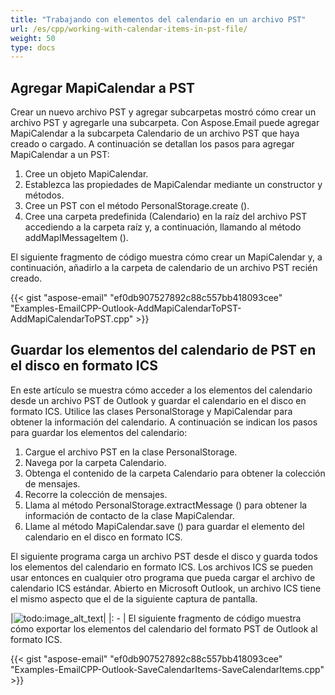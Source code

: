 ```yaml
---
title: "Trabajando con elementos del calendario en un archivo PST"
url: /es/cpp/working-with-calendar-items-in-pst-file/
weight: 50
type: docs
---
```


## **Agregar MapiCalendar a PST**
Crear un nuevo archivo PST y agregar subcarpetas mostró cómo crear un archivo PST y agregarle una subcarpeta. Con Aspose.Email puede agregar MapiCalendar a la subcarpeta Calendario de un archivo PST que haya creado o cargado. A continuación se detallan los pasos para agregar MapiCalendar a un PST:

1. Cree un objeto MapiCalendar.
1. Establezca las propiedades de MapiCalendar mediante un constructor y métodos.
1. Cree un PST con el método PersonalStorage.create ().
1. Cree una carpeta predefinida (Calendario) en la raíz del archivo PST accediendo a la carpeta raíz y, a continuación, llamando al método addMapIMessageItem ().

El siguiente fragmento de código muestra cómo crear un MapiCalendar y, a continuación, añadirlo a la carpeta de calendario de un archivo PST recién creado.



{{< gist "aspose-email" "ef0db907527892c88c557bb418093cee" "Examples-EmailCPP-Outlook-AddMapiCalendarToPST-AddMapiCalendarToPST.cpp" >}}
## **Guardar los elementos del calendario de PST en el disco en formato ICS**
En este artículo se muestra cómo acceder a los elementos del calendario desde un archivo PST de Outlook y guardar el calendario en el disco en formato ICS. Utilice las clases PersonalStorage y MapiCalendar para obtener la información del calendario. A continuación se indican los pasos para guardar los elementos del calendario:

1. Cargue el archivo PST en la clase PersonalStorage.
1. Navega por la carpeta Calendario.
1. Obtenga el contenido de la carpeta Calendario para obtener la colección de mensajes.
1. Recorre la colección de mensajes.
1. Llama al método PersonalStorage.extractMessage () para obtener la información de contacto de la clase MapiCalendar.
1. Llame al método MapiCalendar.save () para guardar el elemento del calendario en el disco en formato ICS.

El siguiente programa carga un archivo PST desde el disco y guarda todos los elementos del calendario en formato ICS. Los archivos ICS se pueden usar entonces en cualquier otro programa que pueda cargar el archivo de calendario ICS estándar. Abierto en Microsoft Outlook, un archivo ICS tiene el mismo aspecto que el de la siguiente captura de pantalla.

|![todo:image_alt_text](working-with-calendar-items-in-pst-file_1.png)|
|: - |
El siguiente fragmento de código muestra cómo exportar los elementos del calendario del formato PST de Outlook al formato ICS.



{{< gist "aspose-email" "ef0db907527892c88c557bb418093cee" "Examples-EmailCPP-Outlook-SaveCalendarItems-SaveCalendarItems.cpp" >}}
